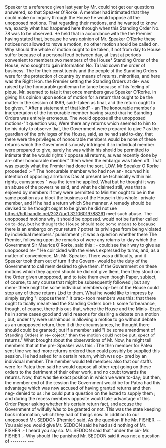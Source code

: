 Speaker to a reference given last year by Mr. could not get our questions answered, so that Speaker O'Rorke. A member had intimated that they could make no inquiry through the House he would oppose all the unopposed motions. That regarding their motions, and he wanted to know wa, exactly what had happened here through when this Standing Order No. 78 was to be observed. He held that in accordance with the the Premier having stated that, because he was opinion of Mr. Speaker O'Rorke these notices not allowed to move a motion, no other motion should be called on. Why should the whole of motion ought to be taken, if not from day to House suffer because of a personal feud between day, at least at periods convenient to members two members of the House? Standing Order of the House, who sought to gain information No. Ta laid down the order of business. The for their constituents and the people of the Standing Orders were for the protection of country by means of returns. minorities, and here was the Right Hon. the Premier setting the Standing Orders at de- was raised by the honourable gentleman he tance because of his feeling of pique. Mr. seemed to take it that once members gave Speaker O'Rorke. in giving his opinion upon notice of motion for a return that ought to be the matter in the session of 1899, said- taken as final, and the return ought to be given. " After a statement of that kind" - an The honourable member's interpretation of the honourable member having stated that he Standing Orders was entirely erroneous. The would oppose all the unopposed motions-"it question was, Were there any returns which seemed to him to be his duty to observe that, the Government were prepared to give ? as the guardian of the privileges of the House, said, as he had said to-day, that there were the privileges of honourable members would be none of these returns which the Government s.nously infringed if an individual member were prepared to give, surely he was within his should be permitted to intimate that he would rights ? oppose all returns, as was recently done by an- other honourable member." them when the embargo was taken off. That was exactly what the Premier had done the sort. LOW. Mr Speaker O'Rorke proceeded :- " The honourable member who had now an- ncurved his intention of opposing all returns Das at present be technically within his rights, cumstances " was the term he applied. What but he thought it was an abuse of the powers he said, and what he claimed still, was that a enjoved by members if they were permitted to Minister ought to be in the same position as a block the business of the House in this whole- private member, and if he had a return which She manner. A remedy should be devised to he thought ought to be given he did not see https://hdl.handle.net/2027/uc1.32106019788261 meet such abuse. The unopposed motions why it should be opposed. would not be further called on to-day, but he thought the House should take some means to because there is an embargo on your return ? potret its privileges from being violated by individual members." punishment ; it was a question whether there The Premier, following upon the remarks of were any returns to-day which the Government Sir Maurice O'Rorke, said this : - could see their way to give as unopposed re- " He coincided with the views expressed by turns, and, as a matter of convenience, Mr. Mr. Speaker. There was a difficulty, and it Speaker took them out of turn if the Govern- would be the duty of the Government to call ment desired to give them. If the Government on these motions which they agreed should be did not give them, then they stood on the Order given unopposed, and to take them even though Paper, subject, of course, to any course that might be subsequently followed ; but any mem- there might be some individual members op- ber of the House could stop any of these returns Lixd to them. What he would like to impress by simply saying "I oppose them." It prac- toon members was this: that there ought to tically meant-and the Standing Orders bore t: some forbearance, though, of course, there this out-that, where the House and the Minis- Erzet he in some cases good and valid reasons for desiring a debate on a motion ; but, under try were unanimous in allowing a motion to go without debate as an unopposed return, then it di the circumstances, he thought there should could be granted ; but if a member said "I be some amendment of Standing Orders in re- object," then the motion could not be put. spect of returns." What brought about the observations of Mr. Now, he might tell members that at the pre- Speaker was this : The then member for Patea sent time we had more returns ordered than could possibly be supplied this session. He had asked for a certain return, which was op- pred by an individual member. The member would tell members also that our staffs were for Patea then said he would oppose all other kept going on these orders to the detriment of their other work, and no doubt towards the returns. Now, that was the exact position in which we were to-day; but then, the member end of the session the Government would be for Patea had this advantage which was now accused of having granted returns and then neg- denied to us : he could put a question on the lected to supply them ; and during the recess members opposite would take advantage of this Order Paper asking whether his certain return fact, and accuse the Government of wilfully Was to be granted or not. This was the state keeping back information, which they had of things now. In addition to our unopposed Mr. SEDDON (Premier) said, As the question If he Mr. FISHER. -- You said you would give Mr. SEDDON said he had said nothing of Mr. FISHER .- I heard you say so. Mr. SEDDON said that "under the cir- Mr. FISHER .- Why should I be punished Mr. SEDDON said it was not a question of \-------- --- 